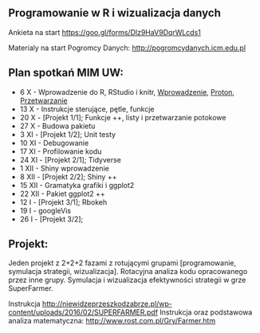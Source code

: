 Programowanie w R i wizualizacja danych
---------------------------------------

Ankieta na start
https://goo.gl/forms/Dlz9HaV9DqrWLcds1

Materialy na start
Pogromcy Danych: http://pogromcydanych.icm.edu.pl

Plan spotkań MIM UW:
----------------

* 6 X - Wprowadzenie do R, RStudio i knitr, [Wprowadzenie](http://pbiecek.github.io/Przewodnik/wprowadzenie.html), [Proton](http://smarterpoland.pl/index.php/2015/11/czy-jestes-hakerem-danych/), [Przetwarzanie](https://pbiecek.gitbooks.io/przewodnik/content/Programowanie/czyscic_przetwarzac.html)
* 13 X - Instrukcje sterujące, pętle, funkcje
* 20 X - [Projekt 1/1]; Funkcje ++, listy i przetwarzanie potokowe
* 27 X - Budowa pakietu
* 3 XI - [Projekt 1/2]; Unit testy 
* 10 XI - Debugowanie
* 17 XI - Profilowanie kodu
* 24 XI - [Projekt 2/1]; Tidyverse
* 1 XII - Shiny wprowadzenie
* 8 XII - [Projekt 2/2]; Shiny ++
* 15 XII - Gramatyka grafiki i ggplot2
* 22 XII - Pakiet ggplot2 ++
* 12 I - [Projekt 3/1]; Rbokeh
* 19 I - googleVis
* 26 I - [Projekt 3/2];


Projekt:
--------

Jeden projekt z 2+2+2 fazami z rotującymi grupami [programowanie, symulacja strategii, wizualizacja].
Rotacyjna analiza kodu opracowanego przez inne grupy.
Symulacja i wizualizacja efektywności strategii w grze SuperFarmer.

Instrukcja http://niewidzeprzeszkodzabrze.pl/wp-content/uploads/2016/02/SUPERFARMER.pdf
Instrukcja oraz podstawowa analiza matematyczna: http://www.rost.com.pl/Gry/Farmer.htm
